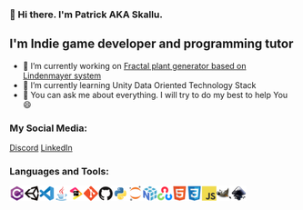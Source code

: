 ### 👋 Hi there. I'm Patrick AKA Skallu.

## I'm Indie game developer and programming tutor
- 🔭 I’m currently working on [Fractal plant generator based on Lindenmayer system](https://github.com/Skallu0711/L-System_Plant_Generator)
- 🌱 I’m currently learning Unity Data Oriented Technology Stack
- 💬 You can ask me about everything. I will try to do my best to help You 😄

### My Social Media:
[Discord](https://www.discordapp.com/users/350412328170422273/)
[LinkedIn](https://www.linkedin.com/in/kaminski-patryk)


### Languages and Tools:
<img align="left" width="26px" alt="Csharp" src="https://github.com/devicons/devicon/blob/master/icons/csharp/csharp-original.svg">
<img align="left" width="26px" alt="Unity" src="https://github.com/devicons/devicon/blob/master/icons/unity/unity-original.svg">
<img align="left" width="26px" alt="Visual Studio Code" src="https://github.com/devicons/devicon/blob/master/icons/vscode/vscode-original.svg">
<img align="left" width="26px" alt="Java" src="https://github.com/devicons/devicon/blob/master/icons/java/java-original.svg">
<img align="left" width="26px" alt="Jet Brains" src="https://github.com/devicons/devicon/blob/master/icons/jetbrains/jetbrains-original.svg">
<img align="left" width="26px" alt="git" src="https://github.com/devicons/devicon/blob/master/icons/git/git-original.svg">
<img align="left" width="26px" alt="Git Hub" src="https://github.com/devicons/devicon/blob/master/icons/github/github-original.svg">
<img align="left" width="26px" alt="Python" src="https://github.com/devicons/devicon/blob/master/icons/python/python-original.svg">
<img align="left" width="26px" alt="Jupyter" src="https://github.com/devicons/devicon/blob/master/icons/jupyter/jupyter-original.svg">
<img align="left" width="26px" alt="NumPy" src="https://github.com/devicons/devicon/blob/master/icons/numpy/numpy-original.svg">
<img align="left" width="26px" alt="Open CV" src="https://github.com/devicons/devicon/blob/master/icons/opencv/opencv-original.svg">
<img align="left" width="26px" alt="HTML5" src="https://github.com/devicons/devicon/blob/master/icons/html5/html5-original.svg">
<img align="left" width="26px" alt="CSS3" src="https://github.com/devicons/devicon/blob/master/icons/css3/css3-original.svg">
<img align="left" width="26px" alt="Javascript" src="https://github.com/devicons/devicon/blob/master/icons/javascript/javascript-original.svg">
<img align="left" width="26px" alt="Gimp" src="https://github.com/devicons/devicon/blob/master/icons/gimp/gimp-original.svg">
<img align="left" width="26px" alt="InkScape" src="https://github.com/devicons/devicon/blob/master/icons/inkscape/inkscape-original.svg">

<!--
**Skallu0711/Skallu0711** is a ✨ _special_ ✨ repository because its `README.md` (this file) appears on your GitHub profile.

Here are some ideas to get you started:

- 🔭 I’m currently working on ...
- 🌱 I’m currently learning ...
- 👯 I’m looking to collaborate on ...
- 🤔 I’m looking for help with ...
- 💬 You can ask me about ...
- 📫 How to reach me: ...
- 😄 Pronouns: ...
- ⚡ Fun fact: ...
-->
